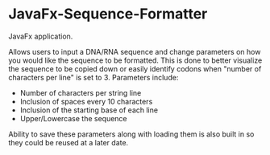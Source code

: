 # JavaFx-Sequence-Formatter
JavaFx application.

Allows users to input a DNA/RNA sequence and change parameters on how you would like the sequence to be formatted. 
This is done to better visualize the sequence to be copied down or easily identify codons when "number of characters per line" is set to 3.
Parameters include:
- Number of characters per string line
- Inclusion of spaces every 10 characters
- Inclusion of the starting base of each line
- Upper/Lowercase the sequence

Ability to save these parameters along with loading them is also built in so they could be reused at a later date. 
